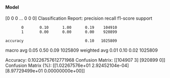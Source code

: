 #### Model
[0 0 0 ... 0 0 0]
Classification Report:
              precision    recall  f1-score   support

           0       0.10      1.00      0.19    104910
           1       0.00      0.00      0.00    920899

    accuracy                           0.10   1025809
   macro avg       0.05      0.50      0.09   1025809
weighted avg       0.01      0.10      0.02   1025809

Accuracy: 0.10226757612771968
Confusion Matrix:
[[104907      3]
 [920899      0]]
Confusion Matrix (%):
[[1.02267576e+01 2.92452104e-04]
 [8.97729499e+01 0.00000000e+00]]

